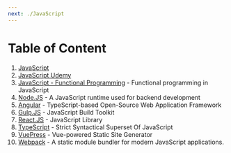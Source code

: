 ```yaml
---
next: ./JavaScript
---
```


# Table of Content

1. [JavaScript](./JavaScript)
2. [JavaScript Udemy](./JavaScript%20Udemy)
3. [JavaScript - Functional Programming](./JavaScript%20-%20Functional%20Programming) - Functional programming in JavaScript
4. [Node.JS](./Node.JS/NodeJS) - A JavaScript runtime used for backend development
5. [Angular](./Angular/Angular) - TypeScript-based Open-Source Web Application Framework
6. [Gulp.JS](./Gulp.JS/GulpJS) - JavaScript Build Toolkit
7. [React.JS](./React.JS/ReactJS) - JavaScript Library
8. [TypeScript](./TypeScript/TypeScript) - Strict Syntactical Superset Of JavaScript
9. [VuePress](./Vue.js/VuePress) - Vue-powered Static Site Generator
10. [Webpack](./Webpack/Webpack) - A static module bundler for modern JavaScript applications.
